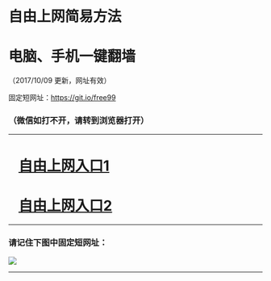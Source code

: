 ﻿# 自由上网简易方法

# 电脑、手机一键翻墙

（2017/10/09 更新，网址有效）

固定短网址：https://git.io/free99

### （微信如打不开，请转到浏览器打开）


***





# &nbsp;&nbsp; <a href="http://ft370231260.fwq-tz-1001.info/fwqtz01.html?t=1009001872 " target="_blank">自由上网入口1</a>
# &nbsp;&nbsp; <a href="http://ft2229430095.fwq-tz-1002.info/fwqtz02.html?t=100900110031 " target="_blank">自由上网入口2</a>
***

### 请记住下图中固定短网址：

<img src="https://s3-us-west-2.amazonaws.com/fwq-1001/yjfq-20170905okok.png" /> 


***

